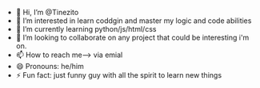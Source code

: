 - 👋 Hi, I’m @Tinezito
- 👀 I’m interested in learn coddgin and master my logic and code abilities
- 🌱 I’m currently learning python/js/html/css
- 💞️ I’m looking to collaborate on any project that could be interesting i'm on.
- 📫 How to reach me--> via emial
- 😄 Pronouns: he/him
- ⚡ Fun fact: just funny guy with all the spirit to learn new things

<!---
Tinezito/Tinezito is a ✨ special ✨ repository because its `README.md` (this file) appears on your GitHub profile.
You can click the Preview link to take a look at your changes.
--->
